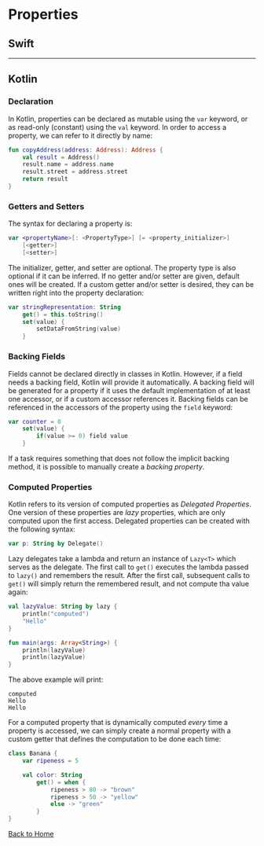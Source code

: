 # Properties

## Swift

---

## Kotlin

### Declaration

In Kotlin, properties can be declared as mutable using the `var` keyword, or as read-only (constant) using the `val` keyword. In order to access a property, we can refer to it directly by name:

```kotlin
fun copyAddress(address: Address): Address {
    val result = Address()
    result.name = address.name
    result.street = address.street
    return result
}
```

### Getters and Setters

The syntax for declaring a property is:

```kotlin
var <propertyName>[: <PropertyType>] [= <property_initializer>]
    [<getter>]
    [<setter>]
```

The initializer, getter, and setter are optional. The property type is also optional if it can be inferred. If no getter and/or setter are given, default ones will be created. If a custom getter and/or setter is desired, they can be written right into the property declaration:

```kotlin
var stringRepresentation: String
    get() = this.toString()
    set(value) {
        setDataFromString(value)
    }
```

### Backing Fields

Fields cannot be declared directly in classes in Kotlin. However, if a field needs a backing field, Kotlin will provide it automatically. A backing field will be generated for a property if it uses the default implementation of at least one accessor, or if a custom accessor references it. Backing fields can be referenced in the accessors of the property using the `field` keyword:

```kotlin
var counter = 0
    set(value) {
        if(value >= 0) field value
    }
```

If a task requires something that does not follow the implicit backing method, it is possible to manually create a _backing property_.

### Computed Properties

Kotlin refers to its version of computed properties as _Delegated Properties_. One version of these properties are _lazy_ properties, which are only computed upon the first access. Delegated properties can be created with the following syntax:

```kotlin
var p: String by Delegate()
```

Lazy delegates take a lambda and return an instance of `Lazy<T>` which serves as the delegate. The first call to `get()` executes the lambda passed to `lazy()` and remembers the result. After the first call, subsequent calls to `get()` will simply return the remembered result, and not compute tha value again:

```kotlin
val lazyValue: String by lazy {
    println("computed")
    "Hello"
}

fun main(args: Array<String>) {
    println(lazyValue)
    println(lazyValue)
}
```

The above example will print:

```
computed
Hello
Hello
```

For a computed property that is dynamically computed _every_ time a property is accessed, we can simply create a normal property with a custom getter that defines the computation to be done each time:

```kotlin
class Banana {
    var ripeness = 5

    val color: String
        get() = when {
            ripeness > 80 -> "brown"
            ripeness > 50 -> "yellow"
            else -> "green"
        }
}
```

[Back to Home](../README.md)

